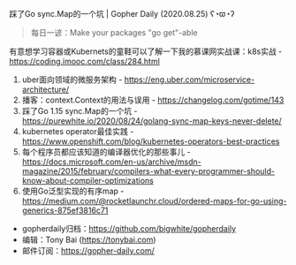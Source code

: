 踩了Go sync.Map的一个坑 | Gopher Daily (2020.08.25) ʕ◔ϖ◔ʔ

>每日一谚：Make your packages "go get"-able

有意想学习容器或Kubernets的童鞋可以了解一下我的慕课网实战课：k8s实战 - https://coding.imooc.com/class/284.html

1. uber面向领域的微服务架构 - https://eng.uber.com/microservice-architecture/
2. 播客：context.Context的用法与误用 - https://changelog.com/gotime/143 
3. 踩了Go 1.15 sync.Map的一个坑 - https://purewhite.io/2020/08/24/golang-sync-map-keys-never-delete/
4. kubernetes operator最佳实践 - https://www.openshift.com/blog/kubernetes-operators-best-practices
5. 每个程序员都应该知道的编译器优化的那些事儿 - https://docs.microsoft.com/en-us/archive/msdn-magazine/2015/february/compilers-what-every-programmer-should-know-about-compiler-optimizations
6. 使用Go泛型实现的有序map - https://medium.com/@rocketlaunchr.cloud/ordered-maps-for-go-using-generics-875ef3816c71

* gopherdaily归档：https://github.com/bigwhite/gopherdaily
* 编辑：Tony Bai (https://tonybai.com)
* 邮件订阅：https://gopher-daily.com/



